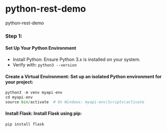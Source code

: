 # python-rest-demo
python-rest-demo

### Step 1: 
#### Set Up Your Python Environment
* Install Python: Ensure Python 3.x is installed on your system. 
* Verify with:
`python3 --version`

#### Create a Virtual Environment: Set up an isolated Python environment for your project:

```python
python3 -m venv myapi-env
cd myapi-env
source bin/activate  # On Windows: myapi-env\Scripts\activate

```
#### Install Flask: Install Flask using pip:
`pip install flask`
